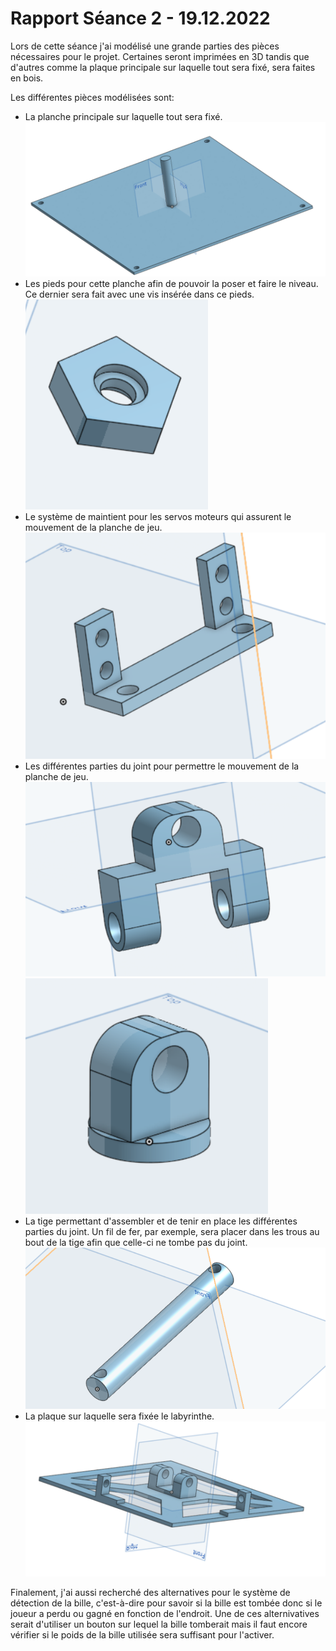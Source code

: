 # Rapport Séance 2 - 19.12.2022

Lors de cette séance j'ai modélisé une grande parties des pièces nécessaires pour le projet. Certaines seront imprimées en 3D tandis que d'autres comme la plaque principale sur laquelle tout sera fixé, sera faites en bois.

Les différentes pièces modélisées sont:
- La planche principale sur laquelle tout sera fixé.
![Planche principale](https://github.com/JuliusOrtstadt/Maze_Game/blob/a0012b8b0fcad7106bb0e93f42db34eb6e7d2783/Documentation/Pictures/main_plate.PNG)
- Les pieds pour cette planche afin de pouvoir la poser et faire le niveau. Ce dernier sera fait avec une vis insérée dans ce pieds.
![Pieds de la planche principale](https://github.com/JuliusOrtstadt/Maze_Game/blob/a0012b8b0fcad7106bb0e93f42db34eb6e7d2783/Documentation/Pictures/pied_main_plate.PNG)
- Le système de maintient pour les servos moteurs qui assurent le mouvement de la planche de jeu.
![Système de maintient pour les servos moteurs](https://github.com/JuliusOrtstadt/Maze_Game/blob/a0012b8b0fcad7106bb0e93f42db34eb6e7d2783/Documentation/Pictures/servo_hold.PNG)
- Les différentes parties du joint pour permettre le mouvement de la planche de jeu.
![Joint partie 1](https://github.com/JuliusOrtstadt/Maze_Game/blob/a0012b8b0fcad7106bb0e93f42db34eb6e7d2783/Documentation/Pictures/joint_1.PNG)
![Joint partie 2](https://github.com/JuliusOrtstadt/Maze_Game/blob/a0012b8b0fcad7106bb0e93f42db34eb6e7d2783/Documentation/Pictures/joint_2.PNG)
- La tige permettant d'assembler et de tenir en place les différentes parties du joint. Un fil de fer, par exemple, sera placer dans les trous au bout de la tige afin que celle-ci ne tombe pas du joint.
![Tige](https://github.com/JuliusOrtstadt/Maze_Game/blob/a0012b8b0fcad7106bb0e93f42db34eb6e7d2783/Documentation/Pictures/tige.PNG)
- La plaque sur laquelle sera fixée le labyrinthe.
![Plaque de fixation du labyrinthe](https://github.com/JuliusOrtstadt/Maze_Game/blob/a0012b8b0fcad7106bb0e93f42db34eb6e7d2783/Documentation/Pictures/plaque_de_jeu.PNG)


Finalement, j'ai aussi recherché des alternatives pour le système de détection de la bille, c'est-à-dire pour savoir si la bille est tombée donc si le joueur a perdu ou gagné en fonction de l'endroit. Une de ces alternivatives serait d'utiliser un bouton sur lequel la bille tomberait mais il faut encore vérifier si le poids de la bille utilisée sera suffisant pour l'activer.
